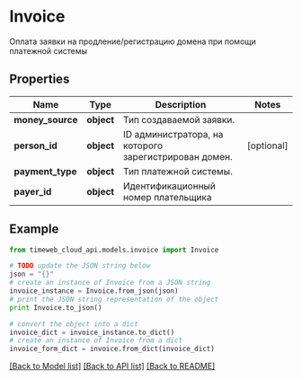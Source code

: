 # Invoice

Оплата заявки на продление/регистрацию домена при помощи платежной системы

## Properties
Name | Type | Description | Notes
------------ | ------------- | ------------- | -------------
**money_source** | **object** | Тип создаваемой заявки. | 
**person_id** | **object** | ID администратора, на которого зарегистрирован домен. | [optional] 
**payment_type** | **object** | Тип платежной системы. | 
**payer_id** | **object** | Идентификационный номер плательщика | 

## Example

```python
from timeweb_cloud_api.models.invoice import Invoice

# TODO update the JSON string below
json = "{}"
# create an instance of Invoice from a JSON string
invoice_instance = Invoice.from_json(json)
# print the JSON string representation of the object
print Invoice.to_json()

# convert the object into a dict
invoice_dict = invoice_instance.to_dict()
# create an instance of Invoice from a dict
invoice_form_dict = invoice.from_dict(invoice_dict)
```
[[Back to Model list]](../README.md#documentation-for-models) [[Back to API list]](../README.md#documentation-for-api-endpoints) [[Back to README]](../README.md)


